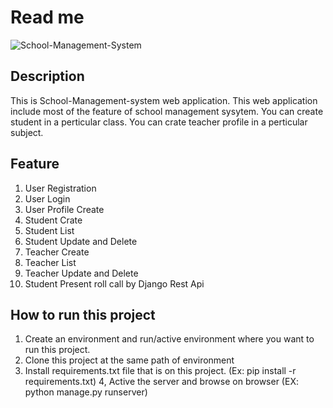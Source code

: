 # Read me

![School-Management-System](https://user-images.githubusercontent.com/20764328/123197638-9ea61200-d4cd-11eb-9fa8-6808ebcd3231.jpg)

## Description
This is School-Management-system web application. This web application include most of the feature of school management sysytem. You can create student in a perticular class. You can crate teacher profile in a perticular subject.

## Feature
1. User Registration
2. User Login
3. User Profile Create
4. Student Crate
5. Student List
6. Student Update and Delete
7. Teacher Create
8. Teacher List
9. Teacher Update and Delete
10. Student Present roll call by Django Rest Api

## How to run this project
1. Create an environment and run/active environment where you want to run this project.
2. Clone this project at the same path of environment
3. Install requirements.txt file that is on this project. (Ex: pip install -r requirements.txt)
4, Active the server and browse on browser (EX: python manage.py runserver)
